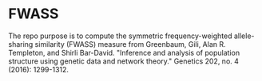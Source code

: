 # FWASS
The repo purpose is to compute the  symmetric frequency-weighted allele-sharing similarity (FWASS) measure from Greenbaum, Gili, Alan R. Templeton, and Shirli Bar-David. "Inference and analysis of population structure using genetic data and network theory." Genetics 202, no. 4 (2016): 1299-1312.
